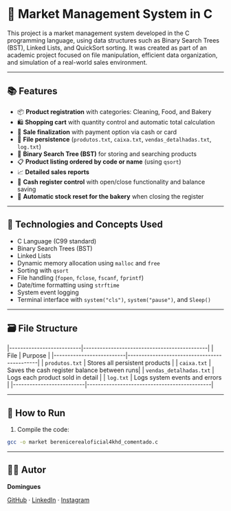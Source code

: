 # 🛒 Market Management System in C

This project is a market management system developed in the C programming language, using data structures such as Binary Search Trees (BST), Linked Lists, and QuickSort sorting. It was created as part of an academic project focused on file manipulation, efficient data organization, and simulation of a real-world sales environment.

---

## 📚 Features

- 📦 **Product registration** with categories: Cleaning, Food, and Bakery
- 🛍️ **Shopping cart** with quantity control and automatic total calculation
- 🧾 **Sale finalization** with payment option via cash or card
- 📂 **File persistence** (`produtos.txt`, `caixa.txt`, `vendas_detalhadas.txt`, `log.txt`)
- 🌳 **Binary Search Tree (BST)** for storing and searching products
- 📋 **Product listing ordered by code or name** (using `qsort`)
- 📈 **Detailed sales reports**
- 💾 **Cash register control** with open/close functionality and balance saving
- 🧹 **Automatic stock reset for the bakery** when closing the register

---

## 🧠 Technologies and Concepts Used

- C Language (C99 standard)
- Binary Search Trees (BST)
- Linked Lists
- Dynamic memory allocation using `malloc` and `free`
- Sorting with `qsort`
- File handling (`fopen`, `fclose`, `fscanf`, `fprintf`)
- Date/time formatting using `strftime`
- System event logging
- Terminal interface with `system("cls")`, `system("pause")`, and `Sleep()`

---

## 🗃️ File Structure

|--------------------------|---------------------------------------------|
| File                     | Purpose                                     |
|--------------------------|---------------------------------------------|
| `produtos.txt`           | Stores all persistent products              |
| `caixa.txt`              | Saves the cash register balance between runs|
| `vendas_detalhadas.txt`  | Logs each product sold in detail            |
| `log.txt`                | Logs system events and errors               |
|--------------------------|---------------------------------------------|

---

## 🚀 How to Run

1. Compile the code:

```bash
gcc -o market berenicerealoficial4khd_comentado.c
```

---

## 👨‍💻 Autor
**Domingues**

[GitHub](https://github.com/akdomingues) · [LinkedIn](www.linkedin.com/in/dominguescaua) · [Instagram](https://www.instagram.com/exe.domingues/)  
